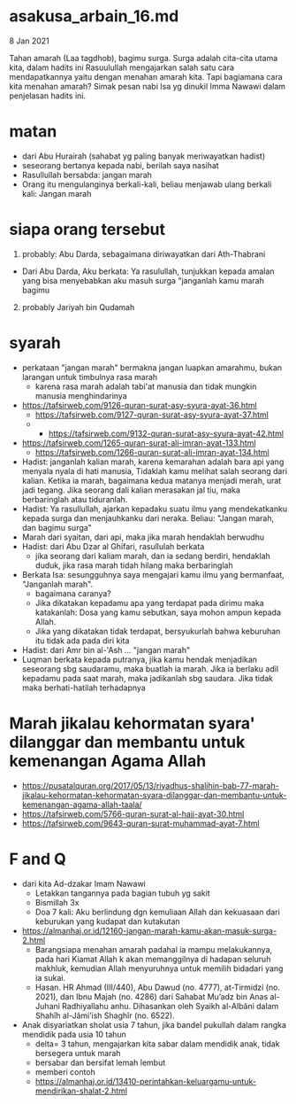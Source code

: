 # asakusa_arbain_16.md
8 Jan 2021

Tahan amarah (Laa tagdhob), bagimu surga.
Surga adalah cita-cita utama kita, dalam hadits ini Rasuulullah mengajarkan salah satu cara mendapatkannya yaitu dengan menahan amarah kita. 
Tapi bagiamana cara kita menahan amarah? Simak pesan nabi Isa yg dinukil Imma Nawawi dalam penjelasan hadits ini.      

# matan
* dari Abu Hurairah (sahabat yg paling banyak meriwayatkan hadist)
* seseorang bertanya kepada nabi, berilah saya nasihat
* Rasullullah bersabda: jangan marah
* Orang itu mengulanginya berkali-kali, 
  beliau menjawab ulang berkali kali: Jangan marah
  
# siapa orang tersebut
1) probably: Abu Darda, sebagaimana diriwayatkan dari Ath-Thabrani
  * Dari Abu Darda, Aku berkata: Ya rasulullah, tunjukkan kepada amalan yang bisa menyebabkan aku masuh surga
    "janganlah kamu marah bagimu
2) probably Jariyah bin Qudamah
    
# syarah
* perkataan "jangan marah" bermakna
  jangan luapkan amarahmu, bukan larangan untuk timbulnya rasa marah
  * karena rasa marah adalah tabi'at manusia dan tidak mungkin manusia menghindarinya
* https://tafsirweb.com/9126-quran-surat-asy-syura-ayat-36.html
  * https://tafsirweb.com/9127-quran-surat-asy-syura-ayat-37.html
  * * https://tafsirweb.com/9132-quran-surat-asy-syura-ayat-42.html
* https://tafsirweb.com/1265-quran-surat-ali-imran-ayat-133.html
  * https://tafsirweb.com/1266-quran-surat-ali-imran-ayat-134.html
* Hadist: janganlah kalian marah, karena kemarahan adalah bara api yang menyala nyala di hati manusia,
  Tidaklah kamu melihat salah seorang dari kalian.
  Ketika ia marah, bagaimana kedua matanya menjadi merah, urat jadi tegang.
  Jika seorang dali kalian merasakan jal tiu, maka berbaringlah atau tiduranlah.
* Hadist: Ya rasullullah, ajarkan kepadaku suatu ilmu yang mendekatkanku kepada surga dan menjauhkanku dari neraka.
  Beliau: "Jangan marah, dan bagimu surga"
* Marah dari syaitan, dari api, maka jika marah hendaklah berwudhu
* Hadist: dari Abu Dzar al Ghifari, rasullulah berkata
  * jika seorang dari kaliam marah, dan ia sedang berdiri, hendaklah duduk, jika rasa marah tidah hilang maka berbaringlah
* Berkata Isa: sesungguhnya saya mengajari kamu ilmu yang bermanfaat, "Janganlah marah".
  * bagaimana caranya?
  * Jika dikatakan kepadamu apa yang terdapat pada dirimu maka katakanlah: 
    Dosa yang kamu sebutkan, saya mohon ampun kepada Allah.
  * Jika yang dikatakan tidak terdapat, bersyukurlah bahwa keburuhan itu tidak ada pada diri kita
* Hadist: dari Amr bin al-'Ash ... "jangan marah"
* Luqman berkata kepada putranya,
  jika kamu hendak menjadikan seseorang sbg saudaramu, maka buatlah ia marah.
  Jika ia berlaku adil kepadamu pada saat marah, maka jadikanlah sbg saudara.
  Jika tidak maka berhati-hatilah terhadapnya
  
# Marah jikalau kehormatan syara' dilanggar dan membantu untuk kemenangan Agama Allah
* https://pusatalquran.org/2017/05/13/riyadhus-shalihin-bab-77-marah-jikalau-kehormatan-kehormatan-syara-dilanggar-dan-membantu-untuk-kemenangan-agama-allah-taala/
* https://tafsirweb.com/5766-quran-surat-al-hajj-ayat-30.html
* https://tafsirweb.com/9643-quran-surat-muhammad-ayat-7.html

# F and Q
* dari kita Ad-dzakar Imam Nawawi
  * Letakkan tangannya pada bagian tubuh yg sakit
  * Bismillah 3x
  * Doa 7 kali: Aku berlindung dgn kemuliaan Allah dan kekuasaan dari keburukan yang kudapat dan kutakutan
* https://almanhaj.or.id/12160-jangan-marah-kamu-akan-masuk-surga-2.html
  * Barangsiapa menahan amarah padahal ia mampu melakukannya, pada hari Kiamat Allah k akan memanggilnya di hadapan seluruh makhluk, kemudian Allah menyuruhnya untuk memilih bidadari yang ia sukai.
  * Hasan. HR Ahmad (III/440), Abu Dawud (no. 4777), at-Tirmidzi (no. 2021), dan Ibnu Majah (no. 4286) dari Sahabat Mu’adz bin Anas al-Juhani Radhiyallahu anhu. Dihasankan oleh Syaikh al-Albâni dalam Shahîh al-Jâmi’ish Shaghîr (no. 6522).
* Anak disyariatkan sholat usia 7 tahun, jika bandel pukullah dalam rangka mendidik pada usia 10 tahun
  * delta= 3 tahun, mengajarkan kita sabar dalam mendidik anak, tidak bersegera untuk marah
  * bersabar dan bersifat lemah lembut
  * memberi contoh
  * https://almanhaj.or.id/13410-perintahkan-keluargamu-untuk-mendirikan-shalat-2.html
